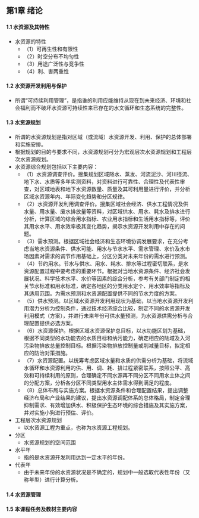 ## 第1章 绪论
#### 1.1 水资源及其特性
- 水资源的特性
	- （1）可再生性和有限性
	- （2）时空分布不均匀性
	- （3）用途广泛性与竞争性
	- （4）利、害两重性
#### 1.2 水资源开发利用与保护
- 所谓“可持续利用管理”，是指谁的利用应能维持从现在到未来经济、环境和社会福利而不破坏水资源可持续性来已存在的水文循环和生态系统的完整性。
#### 1.3 水资源规划
- 所谓的水资源规划是指对区域（或流域）水资源开发、利用、保护的总体部署和实施安排。
- 根据规划的目的与要求不同，水资源规划可分为宏观层次水资源规划和工程层次水资源规划。
- 水资源综合规划包括以下主要内容：
	- （1）水资源调查评价。搜集规划区域降水、蒸发、河流泥沙、河川径流、地下水、水质等多年实测资料，对资料进行可靠性、合理性及代表性审查，对区域地表和地下水资源数量、质量及其可利用量进行评价，并分析区域水资源年内、年际变化趋势和分区规律。
	- （2）水资源开发利用调查评价。搜集区域社会经济、供水工程情况及供水量、用水量、废水排放量等资料，对区域供水、用水、耗水及排水进行分析，计算区域的综合用水指标、农业用水指标和生活用水指标等，评价其用水水平、用水效率极其变化趋势，揭示水资源开发利用中存在的问题。
	- （3）需水预测。根据区域社会经济和生态环境协调发展要求，在充分考虑当地水资源条件、供水可能、用水与节水水平、需水管理、水价及水市场因素对需求的调节作用基础上，分区分类对未来年份的需水进行预测。
	- （4）节约用水。节水与供水、用水、耗水、排水等过程密切联系，是水资源配置过程中要考虑的重要环节。根据对当地水资源条件、经济社会发展状况、科学技术水平、水价等因素的综合分析，参考有关部门制定的相关节水标准和用水标准，确定各地区的分类用水定个、用水效率等指标及其适用范围。为需水预测和水资源配置提供不同的节水力度的方案。
	- （5）供水预测。以区域水资源开发利用现状为基础，以当地水资源开发利用潜力分析为控制条件，通过技术经济综合比较，制定不同的水资源开发利用模式（方案），并进行未来年份可供水量预测，为水资源供需分析与合理配置提供必选方案。
	- （6）水资源保护。根据区域水资源保护总目标，以水功能区划为基础，根据不同类型的水功能去的水质目标和纳污能力，确定相应的陆域及入河污染物排放总量控制目标。根据污染物排放控制量或削减量目标，拟定相应的防治对策措施。
	- （7）水资源配置。以统筹考虑区域水量和水质的供需分析为基础，将流域水循环和水资源利用的供、用、调、耗、排过程紧密联系，按照公平、高效和可持续利用的原则，合理确定不同水源再不同分区不同用水主体之间的分配方案，分析各分区不同类型用水主体需水得到满足的程度。
	- （8）总体布局与实施方案。根据水资源条件和合理配置结果，提出调整经济布局和产业结果的建议，提出水资源调配体系的总体格局，制定合理抑制需求、有效增加供水、积极保护生态环境的综合措施及其实施方案，并对实施小狗进行预估、评价。
- 工程层次水资源规划
	- 以水资源工程为重点，也称为水资源工程规划。
- 分区
	- 水资源规划的空间范围
- 水平年
	- 指的是水资源开发利用达到一定水平的年份。
- 代表年
	- 由于未来年份的水资源状况是不确定的，规划中一般选取代表性年份（又称年型）进行计算分析。
#### 1.4 水资源管理
#### 1.5 本课程任务及教材主要内容
